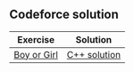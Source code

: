 ## Codeforce solution

|Exercise| Solution |
|-------|:------:|
|[Boy or Girl](http://codeforces.com/problemset/problem/236/A)|[C++ solution](boy_or_girl.cpp)|
